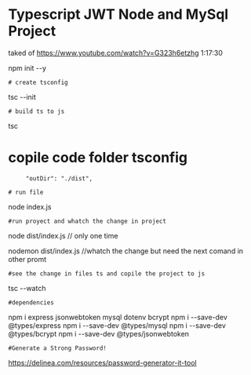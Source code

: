 # Typescript JWT Node and MySql Project

taked of https://www.youtube.com/watch?v=G323h6etzhg
1:17:30

npm init --y

    # create tsconfig

tsc --init

    # build ts to js

tsc

# copile code folder tsconfig

         "outDir": "./dist",

    # run file

node index.js

    #run proyect and whatch the change in project

node dist/index.js // only one time

nodemon dist/index.js //whatch the change but need the next comand in other promt

    #see the change in files ts and copile the project to js

tsc --watch

    #dependencies

npm i express jsonwebtoken mysql dotenv bcrypt
npm i --save-dev @types/express
npm i --save-dev @types/mysql
npm i --save-dev @types/bcrypt
npm i --save-dev @types/jsonwebtoken

    #Generate a Strong Password!

https://delinea.com/resources/password-generator-it-tool

